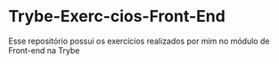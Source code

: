 # Trybe-Exerc-cios-Front-End
Esse repositório possui os exercícios realizados por mim no módulo de Front-end na Trybe
